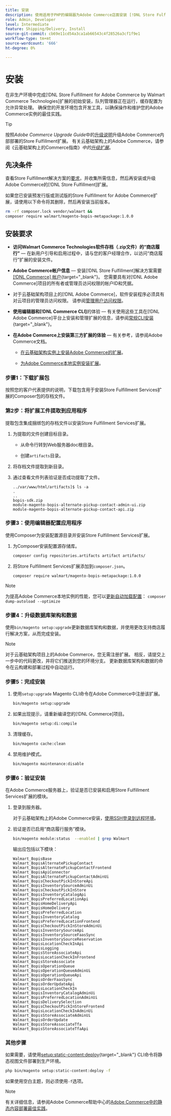 ```yaml
---
title: 安装
description: 使用适用于PHP的编辑器为Adobe Commerce店面安装 [!DNL Store Fulfillment solution] 。
role: Admin, Developer
level: Intermediate
feature: Shipping/Delivery, Install
source-git-commit: cb69e11cd54a3ca1ab66543c4f28526a3cf1f9e1
workflow-type: tm+mt
source-wordcount: '666'
ht-degree: 0%

---
```



# 安装

在非生产环境中完成[!DNL Store Fulfillment for Adobe Commerce by Walmart Commerce Technologies]扩展的初始安装，队列管理器正在运行，缓存配置为允许异常处理。 确保您的开发环境包含开发工具，以确保操作和维护您的Adobe Commerce实例的最佳实践。

>[!TIP]
>
>按照&#x200B;_Adobe Commerce Upgrade Guide_&#x200B;中的[升级说明](https://experienceleague.adobe.com/docs/commerce-operations/upgrade-guide/modules/upgrade.html)升级Adobe Commerce内部部署的Store Fulfillment扩展。 有关云基础架构上的Adobe Commerce，请参阅《云基础架构上的Commerce指南》*中的[升级扩展](https://experienceleague.adobe.com/docs/commerce-cloud-service/user-guide/configure-store/extensions.html#upgrade-an-extension)*。

## 先决条件

查看Store Fulfillment解决方案的[要求](solution-requirements.md)，并收集所需信息，然后再安装或升级Adobe Commerce的[!DNL Store Fulfillment]扩展。

如果您已安装预发行版或测试版的Store Fulfillment for Adobe Commerce扩展，请使用以下命令将其删除，然后再安装当前版本。

```bash
rm -rf composer.lock vendor/walmart &&
composer require walmart/magento-bopis-metapackage:1.0.0
```

## 安装要求

- **访问Walmart Commerce Technologies软件存档（.zip文件）的“商店履行”** — 在新用户引导和启用过程中，请与您的客户经理合作，以访问“商店履行”扩展的安装文件。

- **Adobe Commerce帐户信息** — 安装[!DNL Store Fulfillment]解决方案需要[[!DNL Commerce] 帐户](https://experienceleague.adobe.com/en/docs/commerce-admin/start/commerce-account/commerce-account-create){target="_blank"}。 您需要具有对[!DNL Adobe Commerce]项目的所有者或管理员访问权限的帐户ID和凭据。

- 对于云基础架构项目上的[!DNL Adobe Commerce]，软件安装程序必须具有对云项目的管理员访问权限。 请参阅[管理用户访问权限](https://experienceleague.adobe.com/en/docs/commerce-cloud-service/user-guide/project/user-access)。

- **使用编辑器和[!DNL Commerce CLI]**&#x200B;的体验 — 有关使用这些工具在[!DNL Adobe Commerce]平台上安装和管理扩展的信息，请参阅[常规CLI安装](https://experienceleague.adobe.com/en/docs/commerce-operations/installation-guide/tutorials/extensions){target="_blank"}。

- **在Adobe Commerce上安装第三方扩展的体验** — 有关参考，请参阅Adobe Commerce文档。

   - [在云基础架构实例上安装Adobe Commerce的扩展](https://experienceleague.adobe.com/en/docs/commerce-cloud-service/user-guide/configure-store/extensions#install-an-extension)。

   - [为Adobe Commerce本地实例安装扩展](https://experienceleague.adobe.com/en/docs/commerce-operations/installation-guide/tutorials/extensions)。

### 步骤1：下载扩展包

按照您的客户代表提供的说明，下载包含用于安装Store Fulfillment Services扩展的Composer包的存档文件。

### 第2步：将扩展工件提取到应用程序

提取包含集成捆绑包的存档文件以安装Store Fulfillment Services扩展。

1. 为提取的文件创建目标目录。

   - 从命令行转到Web服务器doc根目录。

   - 创建`artifacts`目录。

1. 将存档文件提取到新目录。

1. 通过查看文件列表验证是否成功提取了文件。

   ```
   ../var/www/html/artifacts]$ ls -a
   .
   ..
   bopis-sdk.zip
   module-magento-bopis-alternate-pickup-contact-admin-ui.zip
   module-magento-bopis-alternate-pickup-contact-api.zip
   ```

### 步骤3：使用编辑器配置应用程序

使用Composer为安装配置源目录并安装Store Fulfillment Services扩展。

1. 为Composer安装配置源存储库。

   ```bash
   composer config repositories.artifacts artifact artifacts/
   ```

1. 将Store Fulfillment Services扩展添加到`composer.json`。

   ```bash
   composer require walmart/magento-bopis-metapackage:1.0.0
   ```

>[!NOTE]
>
>为提高Adobe Commerce本地实例的性能，您可以[更新自动加载配置](https://experienceleague.adobe.com/docs/commerce-operations/performance-best-practices/deployment-flow.html#update-the-autoloader)： `composer dump-autoload --optimize`

### 步骤4：升级数据库架构和数据

使用`bin/magento setup:upgrade`更新数据库架构和数据，并使用更改支持商店履行解决方案，从而完成安装。

>[!NOTE]
>
>对于云基础架构项目上的Adobe Commerce，您无需注册扩展。 相反，请提交上一步中的代码更改，并将它们推送到您的环境分支。 更新数据库架构和数据的命令在云构建和部署过程中自动运行。

### 步骤5：完成安装

1. 使用`setup:upgrade` Magento CLI命令在Adobe Commerce中注册该扩展。

   ```bash
   bin/magento setup:upgrade
   ```

1. 如果出现提示，请重新编译您的[!DNL Commerce]项目。

   ```bash
   bin/magento setup:di:compile
   ```

1. 清理缓存。

   ```bash
   bin/magento cache:clean
   ```

1. 禁用维护模式。

   ```bash
   bin/magento maintenance:disable
   ```

### 步骤6：验证安装

在Adobe Commerce服务器上，验证是否已安装和启用Store Fulfillment Services扩展的模块。

1. 登录到服务器。

   对于云基础架构上的Adobe Commerce安装，[使用SSH登录到远程环境](https://experienceleague.adobe.com/en/docs/commerce-cloud-service/user-guide/develop/secure-connections#ssh)。

1. 验证是否已启用“商店履行服务”模块。

   ```bash
   bin/magento module:status  --enabled | grep Walmart
   ```

   输出应包括以下模块：

   ```
   Walmart_BopisBase
   Walmart_BopisAlternatePickupContact
   Walmart_BopisAlternatePickupContactFrontend
   Walmart_BopisApiConnector
   Walmart_BopisAlternatePickupContactAdminUi
   Walmart_BopisCheckoutPickInStoreApi
   Walmart_BopisInventorySourceAdminUi
   Walmart_BopisCheckoutPickInStore
   Walmart_BopisInventoryCatalogApi
   Walmart_BopisPreferredLocationApi
   Walmart_BopisHomeDeliveryApi
   Walmart_BopisHomeDelivery
   Walmart_BopisPreferredLocation
   Walmart_BopisInventoryCatalog
   Walmart_BopisPreferredLocationFrontend
   Walmart_BopisCheckoutPickInStoreAdminUi
   Walmart_BopisInventorySourceApi
   Walmart_BopisInventorySourceFaasSync
   Walmart_BopisInventorySourceReservation
   Walmart_BopisLocationCheckInApi
   Walmart_BopisLogging
   Walmart_BopisStoreAssociateApi
   Walmart_BopisLocationCheckInFrontend
   Walmart_BopisStoreAssociate
   Walmart_BopisOperationQueue
   Walmart_BopisOperationQueueAdminUi
   Walmart_BopisOperationQueueApi
   Walmart_BopisOrderFaasSync
   Walmart_BopisOrderUpdateApi
   Walmart_BopisLocationCheckIn
   Walmart_BopisInventoryCatalogAdminUi
   Walmart_BopisPreferredLocationAdminUi
   Walmart_BopisDeliverySelection
   Walmart_BopisCheckoutPickInStoreFrontend
   Walmart_BopisLocationCheckInAdminUi
   Walmart_BopisStoreAssociateAdminUi
   Walmart_BopisOrderUpdate
   Walmart_BopisStoreAssociateTfa
   Walmart_BopisStoreAssociateTfaApi
   ```

### 其他步骤

如果需要，请使用[setup:static-content:deploy](https://experienceleague.adobe.com/en/docs/commerce-operations/tools/cli-reference/commerce-on-premises){target="_blank"} CLI命令将静态视图文件部署到生产环境。

```bash
php bin/magento setup:static-content:deploy -f
```

如果使用空白主题，则必须使用`-f`选项。

>[!NOTE]
>
>有关详细信息，请参阅Adobe Commerce帮助中心的[Adobe Commerce中的静态内容部署最佳实践](https://experienceleague.adobe.com/docs/commerce-operations/implementation-playbook/best-practices/development/static-content-deployment.html)。


